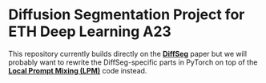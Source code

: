# Diffusion Segmentation Project for ETH Deep Learning A23

This repository currently builds directly on the **[DiffSeg](https://github.com/PotatoTian/DiffSeg)** paper but we will probably want to rewrite the DiffSeg-specific parts in PyTorch on top of the **[Local Prompt Mixing (LPM)](https://github.com/orpatashnik/local-prompt-mixing)** code instead.